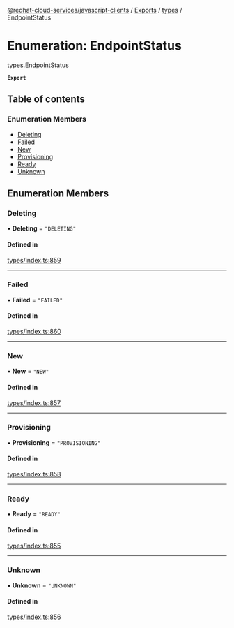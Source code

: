 [@redhat-cloud-services/javascript-clients](../README.md) / [Exports](../modules.md) / [types](../modules/types.md) / EndpointStatus

# Enumeration: EndpointStatus

[types](../modules/types.md).EndpointStatus

**`Export`**

## Table of contents

### Enumeration Members

- [Deleting](types.EndpointStatus.md#deleting)
- [Failed](types.EndpointStatus.md#failed)
- [New](types.EndpointStatus.md#new)
- [Provisioning](types.EndpointStatus.md#provisioning)
- [Ready](types.EndpointStatus.md#ready)
- [Unknown](types.EndpointStatus.md#unknown)

## Enumeration Members

### Deleting

• **Deleting** = ``"DELETING"``

#### Defined in

[types/index.ts:859](https://github.com/RedHatInsights/javascript-clients/blob/main/packages/notifications/types/index.ts#L859)

___

### Failed

• **Failed** = ``"FAILED"``

#### Defined in

[types/index.ts:860](https://github.com/RedHatInsights/javascript-clients/blob/main/packages/notifications/types/index.ts#L860)

___

### New

• **New** = ``"NEW"``

#### Defined in

[types/index.ts:857](https://github.com/RedHatInsights/javascript-clients/blob/main/packages/notifications/types/index.ts#L857)

___

### Provisioning

• **Provisioning** = ``"PROVISIONING"``

#### Defined in

[types/index.ts:858](https://github.com/RedHatInsights/javascript-clients/blob/main/packages/notifications/types/index.ts#L858)

___

### Ready

• **Ready** = ``"READY"``

#### Defined in

[types/index.ts:855](https://github.com/RedHatInsights/javascript-clients/blob/main/packages/notifications/types/index.ts#L855)

___

### Unknown

• **Unknown** = ``"UNKNOWN"``

#### Defined in

[types/index.ts:856](https://github.com/RedHatInsights/javascript-clients/blob/main/packages/notifications/types/index.ts#L856)

